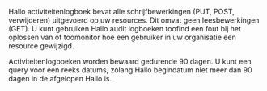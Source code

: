 Hallo activiteitenlogboek bevat alle schrijfbewerkingen (PUT, POST, verwijderen) uitgevoerd op uw resources. Dit omvat geen leesbewerkingen (GET). U kunt gebruiken Hallo audit logboeken toofind een fout bij het oplossen van of toomonitor hoe een gebruiker in uw organisatie een resource gewijzigd.

Activiteitenlogboeken worden bewaard gedurende 90 dagen. U kunt een query voor een reeks datums, zolang Hallo begindatum niet meer dan 90 dagen in de afgelopen Hallo is.

